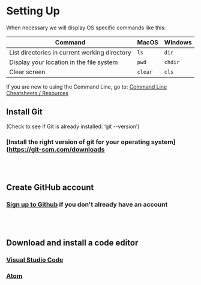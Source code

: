# Setting Up

When necessary we will display OS specific commands like this:

Command | MacOS | Windows
------ |------- | -------
List directories in current working directory|```ls``` | ```dir```
Display your location in the file system | ```pwd``` | ```chdir```
Clear screen | ```clear``` | ```cls```

If you are new to using the Command Line, go to: [Command Line Cheatsheets / Resources](https://github.com/ciaraMagAoidh/git-started/blob/master/cli-cheatsheet.md)


## Install Git
(Check to see if Git is already installed: ‘git --version’)
### [Install the right version of git for your operating system](https://git-scm.com/downloads

<br>
<br>

## Create GitHub account
### [Sign up to Github](https://github.com/join?source=header-home) if you don't already have an account

<br>
<br>

## Download and install a code editor 
### [Visual Studio Code](https://code.visualstudio.com/Download)
### [Atom](https://atom.io/)
